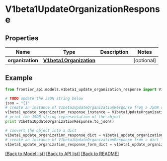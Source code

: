 # V1beta1UpdateOrganizationResponse


## Properties
Name | Type | Description | Notes
------------ | ------------- | ------------- | -------------
**organization** | [**V1beta1Organization**](V1beta1Organization.md) |  | [optional] 

## Example

```python
from frontier_api.models.v1beta1_update_organization_response import V1beta1UpdateOrganizationResponse

# TODO update the JSON string below
json = "{}"
# create an instance of V1beta1UpdateOrganizationResponse from a JSON string
v1beta1_update_organization_response_instance = V1beta1UpdateOrganizationResponse.from_json(json)
# print the JSON string representation of the object
print V1beta1UpdateOrganizationResponse.to_json()

# convert the object into a dict
v1beta1_update_organization_response_dict = v1beta1_update_organization_response_instance.to_dict()
# create an instance of V1beta1UpdateOrganizationResponse from a dict
v1beta1_update_organization_response_form_dict = v1beta1_update_organization_response.from_dict(v1beta1_update_organization_response_dict)
```
[[Back to Model list]](../README.md#documentation-for-models) [[Back to API list]](../README.md#documentation-for-api-endpoints) [[Back to README]](../README.md)


